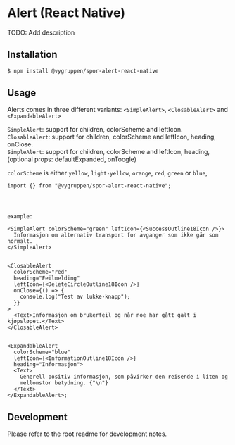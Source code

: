 # Alert (React Native)

TODO: Add description

## Installation

```bash
$ npm install @vygruppen/spor-alert-react-native
```

## Usage

Alerts comes in three different variants: `<SimpleAlert>`, `<ClosableAlert>` and `<ExpandableAlert>`

`SimpleAlert`: support for children, colorScheme and leftIcon. <br>
`ClosableAlert`: support for children, colorScheme and leftIcon, heading, onClose. <br>
`SimpleAlert`: support for children, colorScheme and leftIcon, heading,
(optional props: defaultExpanded, onToogle)

`colorScheme` is either `yellow`, `light-yellow`, `orange`, `red`, `green` or `blue`,

```tsx
import {} from "@vygruppen/spor-alert-react-native";




example:

<SimpleAlert colorScheme="green" leftIcon={<SuccessOutline18Icon />}>
  Informasjon om alternativ transport for avganger som ikke går som normalt.
</SimpleAlert>


<ClosableAlert
  colorScheme="red"
  heading="Feilmelding"
  leftIcon={<DeleteCircleOutline18Icon />}
  onClose={() => {
    console.log("Test av lukke-knapp");
  }}
>
  <Text>Informasjon om brukerfeil og når noe har gått galt i kjøpsløpet.</Text>
</ClosableAlert>


<ExpandableAlert
  colorScheme="blue"
  leftIcon={<InformationOutline18Icon />}
  heading="Informasjon">
  <Text>
    Generell positiv informasjon, som påvirker den reisende i liten og
    mellomstor betydning. {"\n"}
  </Text>
</ExpandableAlert>;
```

## Development

Please refer to the root readme for development notes.
